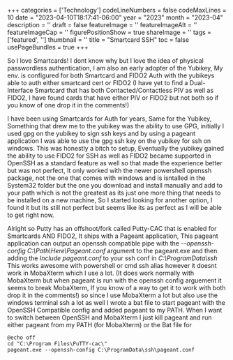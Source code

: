 ﻿+++
categories = ['Technology']
codeLineNumbers = false
codeMaxLines = 10
date = "2023-04-10T18:17:41-06:00"
year = "2023"
month = "2023-04"
description = ''
draft = false
featureImage = ''
featureImageAlt = ''
featureImageCap = ''
figurePositionShow = true
shareImage = ''
tags = ['featured', '']
thumbnail = ''
title = "Smartcard SSH"
toc = false
usePageBundles = true
+++

So I love Smartcards! I dont know why but I love the idea of physical passwordless authentication, I am also an early adopter of the Yubikey, My env. is configured for both Smartcard and FIDO2 Auth with the yubikeys able to auth either smartcard cert or FIDO2 (I have yet to find a Dual-Interface Smartcard that has both Contacted/Contactless PIV as well as FIDO2, I have found cards that have either PIV or FIDO2 but not both so if you know of one drop it in the comments!)

I have been using Smartcards for Auth for years, Same for the Yubikey, Something that drew me to the yubikey was the ability to use GPG, initially I used gpg on the yubikey to sign ssh keys and by using a pageant application I was able to use the gpg ssh key on the yubikey for ssh on windows. This was honestly a bitch to setup, Eventually the yubikey gained the ability to use FIDO2 for SSH as well as FIDO2 became supported in OpenSSH as a standard feature as well so that made the experience better but was not perfect, It only worked with the newer powershell openssh package, not the one that comes with windows and is isntalled in the System32 folder but the one you download and install manually and add to your path which is not the greatest as its just one more thing that needs to be installed on a new machine, So I started looking for another option, I found it but its still not perfect but seems like its as perfect as I will be able to get right now. 

Alright so Putty has an offshoot/fork called Putty-CAC that is enabled for Smartcards AND FIDO2, It ships with a Pageant application, This pageant application can output an openssh compatible pipe with the *--openssh-config C:\Path\Here\Pageant.conf* argument to the pageant.exe and then adding the *Include pageant.conf* to your ssh conf in *C:\ProgramData\ssh* This works awesome with powershell or cmd ssh alias however it doesnt work in MobaXterm which I use a lot. (It does work normally with MobaXterm but when pageant is run with the openssh config arguement it seems to break MobaXterm, If you know of a way to get it to work with both drop it in the comments!) so since I use MobaXterm a lot but also use the windows terminal ssh a lot as well I wrote a bat file to start pageant with the OpenSSH Compatible config and added pageant to my PATH. When I want to switch between OpenSSH and MobaXterm I just kill pageant and run either pageant from my PATH (for MobaXterm) or the Bat file for 




    
    @echo off
	cd "C:\Program Files\PuTTY-cac\" 
	pageant.exe --openssh-config C:\ProgramData\ssh\pageant.conf
